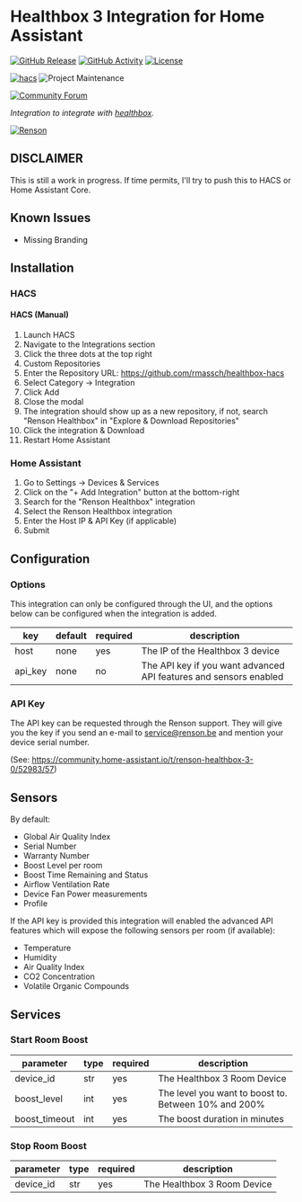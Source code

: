 # Healthbox 3 Integration for Home Assistant

[![GitHub Release][releases-shield]][releases]
[![GitHub Activity][commits-shield]][commits]
[![License][license-shield]](LICENSE)

[![hacs][hacsbadge]][hacs]
![Project Maintenance][maintenance-shield]

[![Community Forum][forum-shield]][forum]

_Integration to integrate with [healthbox][healthbox]._

[![Renson][rensonimg]][resonurl]

## DISCLAIMER
This is still a work in progress. If time permits, I'll try to push this to HACS or Home Assistant Core.

## Known Issues
- Missing Branding

## Installation

### HACS

<!-- #### If published

1. Launch HACS
1. Navigate to the Integrations section
1. "+ Explore & Add Repositories" button in the bottom-right
1. Search for "Renson Healthbox"
1. Select "Install this repository"
1. Restart Home Assistant -->

#### HACS (Manual)

1. Launch HACS
1. Navigate to the Integrations section
1. Click the three dots at the top right
1. Custom Repositories
1. Enter the Repository URL: https://github.com/rmassch/healthbox-hacs
1. Select Category -> Integration
1. Click Add
1. Close the modal
1. The integration should show up as a new repository, if not, search "Renson Healthbox" in "Explore & Download Repositories"
1. Click the integration & Download
1. Restart Home Assistant

### Home Assistant

1. Go to Settings -> Devices & Services
1. Click on the "+ Add Integration" button at the bottom-right
1. Search for the "Renson Healthbox" integration
1. Select the Renson Healthbox integration
1. Enter the Host IP & API Key (if applicable)
1. Submit


## Configuration

### Options

This integration can only be configured through the UI, and the options below can be configured when the integration is added.

| key       | default        | required | description                                     |
| --------- | -------------- | -------- | ----------------------------------------------- |
| host      | none      | yes      | The IP of the Healthbox 3 device               |
| api_key      | none           | no      | The API key if you want advanced API features and sensors enabled   |

### API Key
The API key can be requested through the Renson support. They will give you the key if you send an e-mail to  service@renson.be
and mention your device serial number.

(See: https://community.home-assistant.io/t/renson-healthbox-3-0/52983/57)

## Sensors
By default:
* Global Air Quality Index
* Serial Number
* Warranty Number
* Boost Level per room
* Boost Time Remaining and Status
* Airflow Ventilation Rate
* Device Fan Power measurements
* Profile

If the API key is provided this integration will enabled the advanced API features which will expose the following sensors per room (if available):
* Temperature
* Humidity
* Air Quality Index
* CO2 Concentration
* Volatile Organic Compounds

## Services
### Start Room Boost
| parameter       | type        | required | description                                     |
| --------- | -------------- | -------- | ----------------------------------------------- |
| device_id      | str      | yes      | The Healthbox 3 Room Device               |
| boost_level    | int           | yes      | The level you want to boost to. Between 10% and 200%  |
| boost_timeout    | int           | yes      | The boost duration in minutes  |

### Stop Room Boost
| parameter       | type        | required | description                                     |
| --------- | -------------- | -------- | ----------------------------------------------- |
| device_id      | str      | yes      | The Healthbox 3 Room Device               |


<!-- ## Contributions are welcome!

If you want to contribute to this please read the [Contribution guidelines](CONTRIBUTING.md) -->

<!-- *** -->

[healthbox]: https://github.com/rmassch/healthbox-hacs
[buymecoffee]: https://www.buymeacoffee.com/ludeeus
[buymecoffeebadge]: https://img.shields.io/badge/buy%20me%20a%20coffee-donate-yellow.svg?style=for-the-badge
[commits-shield]: https://img.shields.io/github/commit-activity/y/rmassch/healthbox-hacs.svg?style=for-the-badge
[commits]: https://github.com/rmassch/healthbox-hacs/commits/main
[hacs]: https://github.com/hacs/integration
[hacsbadge]: https://img.shields.io/badge/HACS-Custom-orange.svg?style=for-the-badge
[rensonimg]: https://www.renson.eu/Renson/media/Renson-images/renson-logo.png?ext=.png
[resonurl]: https://www.renson.eu/gd-gb/producten-zoeken/ventilatie/mechanische-ventilatie/units/healthbox-3-0
[forum-shield]: https://img.shields.io/badge/community-forum-brightgreen.svg?style=for-the-badge
[forum]: https://community.home-assistant.io/
[license-shield]: https://img.shields.io/github/license/rmassch/healthbox-hacs.svg?style=for-the-badge
[maintenance-shield]: https://img.shields.io/badge/maintainer-@rmassch-blue.svg?style=for-the-badge
[releases-shield]: https://img.shields.io/github/release/rmassch/healthbox-hacs.svg?style=for-the-badge
[releases]: https://github.com/rmassch/healthbox-hacs/releases
